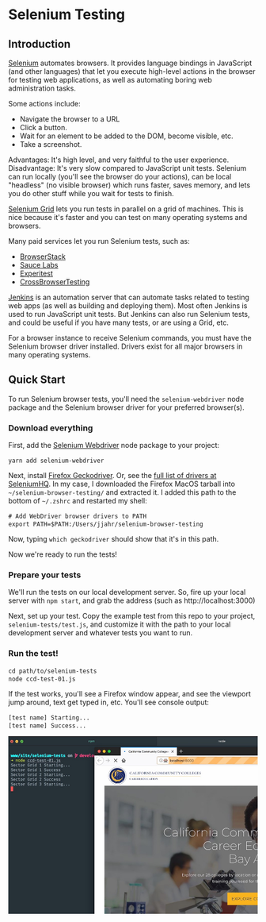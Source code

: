 # Selenium Testing

## Introduction

[Selenium](https://www.seleniumhq.org/) automates browsers. It provides language bindings in JavaScript (and other languages) that let you execute high-level actions in the browser for testing web applications, as well as automating boring web administration tasks.

Some actions include:

- Navigate the browser to a URL
- Click a button.
- Wait for an element to be added to the DOM, become visible, etc.
- Take a screenshot.

Advantages: It's high level, and very faithful to the user experience. Disadvantage: It's very slow compared to JavaScript unit tests. Selenium can run locally (you'll see the browser do your actions), can be local "headless" (no visible browser) which runs faster, saves memory, and lets you do other stuff while you wait for tests to finish.

[Selenium Grid](https://github.com/SeleniumHQ/selenium/wiki/Grid2) lets you run tests in parallel on a grid of machines. This is nice because it's faster and you can test on many operating systems and browsers.

Many paid services let you run Selenium tests, such as:

- [BrowserStack](https://www.browserstack.com)
- [Sauce Labs](https://saucelabs.com)
- [Experitest](https://experitest.com)
- [CrossBrowserTesting](https://crossbrowsertesting.com)

[Jenkins](https://jenkins.io/doc/) is an automation server that can automate tasks related to testing web apps (as well as building and deploying them). Most often Jenkins is used to run JavaScript unit tests. But Jenkins can also run Selenium tests, and could be useful if you have many tests, or are using a Grid, etc.

For a browser instance to receive Selenium commands, you must have the Selenium browser driver installed. Drivers exist for all major browsers in many operating systems.

## Quick Start

To run Selenium browser tests, you'll need the `selenium-webdriver` node package and the Selenium browser driver for your preferred browser(s).

### Download everything

First, add the [Selenium Webdriver](https://www.npmjs.com/package/selenium-webdriver) node package to your project:

```
yarn add selenium-webdriver
```

Next, install [Firefox Geckodriver](https://github.com/mozilla/geckodriver/releases). Or, see the [full list of drivers at SeleniumHQ](https://www.seleniumhq.org/download/). In my case, I downloaded the Firefox MacOS tarball into `~/selenium-browser-testing/` and extracted it. I added this path to the bottom of `~/.zshrc` and restarted my shell:

```
# Add WebDriver browser drivers to PATH
export PATH=$PATH:/Users/jjahr/selenium-browser-testing
```

Now, typing `which geckodriver` should show that it's in this path.

Now we're ready to run the tests!

### Prepare your tests

We'll run the tests on our local development server. So, fire up your local server with `npm start`, and grab the address (such as http://localhost:3000)

Next, set up your test. Copy the example test from this repo to your project, `selenium-tests/test.js`, and customize it with the path to your local development server and whatever tests you want to run.

### Run the test!

```
cd path/to/selenium-tests
node ccd-test-01.js
```

If the test works, you'll see a Firefox window appear, and see the viewport jump around, text get typed in, etc. You'll see console output:

```
[test name] Starting...
[test name] Success...
```

![Screenshot of test in action](./img/screenshot.jpg)
